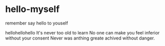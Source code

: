# hello-myself
remember say hello to youself

hellohellohello
  It's never too old to learn
  No one can make you feel inferior without your consent
  Never was anthing greate achived without danger.
